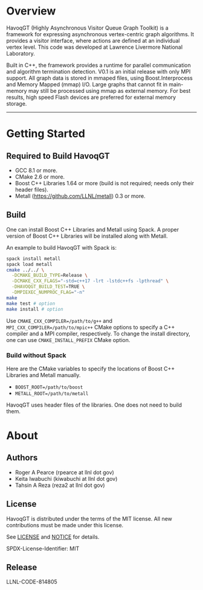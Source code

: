 # Overview

HavoqGT (Highly Asynchronous Visitor Queue Graph Toolkit) is a framework for
expressing asynchronous vertex-centric graph algorithms.  It provides a visitor
interface, where actions are defined at an individual vertex level.
This code was developed at Lawrence Livermore National Laboratory.

Built in C++, the framework provides a runtime for parallel communication and
algorithm termination detection.   V0.1 is an initial release with only MPI support.
All graph data is stored in mmaped files, using Boost.Interprocess and Memory 
Mapped (mmap) I/O.   Large graphs that cannot fit in main-memory may still be
processed using mmap as external memory.  For best results, high speed Flash 
devices are preferred for external memory storage.

--------------------------------------------------------------------------------
# Getting Started

## Required to Build HavoqGT

- GCC 8.1 or more.
- CMake 2.6 or more.
- Boost C++ Libraries 1.64 or more (build is not required; needs only
  their header files).
- Metall (https://github.com/LLNL/metall) 0.3 or more.

## Build
One can install Boost C++ Libraries and Metall using Spack.
A proper version of Boost C++ Libraries will be installed along with Metall.

An example to build HavoqGT with Spack is:
```bash
spack install metall
spack load metall
cmake ../../ \
  -DCMAKE_BUILD_TYPE=Release \
  -DCMAKE_CXX_FLAGS="-std=c++17 -lrt -lstdc++fs -lpthread" \
  -DHAVOQGT_BUILD_TEST=TRUE \
  -DMPIEXEC_NUMPROC_FLAG="-n"
make
make test # option
make install # option
```

Use `CMAKE_CXX_COMPILER=/path/to/g++` and `MPI_CXX_COMPILER=/path/to/mpic++` CMake options to specify a C++ compiler and a MPI compiler, respectively.
To change the install directory, one can use `CMAKE_INSTALL_PREFIX` CMake option.


### Build without Spack

Here are the CMake variables to specify the locations of Boost C++ Libraries and Metall manually.
* `BOOST_ROOT=/path/to/boost`
* `METALL_ROOT=/path/to/metall`

HavoqGT uses header files of the libraries. One does not need to build them.



# About

## Authors

* Roger A Pearce (rpearce at llnl dot gov)
* Keita Iwabuchi (kiwabuchi at llnl dot gov)
* Tahsin A Reza (reza2 at llnl dot gov)

## License

HavoqGT is distributed under the terms of the MIT license.
All new contributions must be made under this license.

See [LICENSE](LICENSE) and [NOTICE](NOTICE) for details.

SPDX-License-Identifier: MIT

## Release

LLNL-CODE-814805